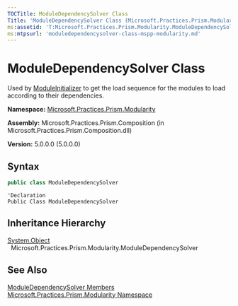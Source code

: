 ```yaml
---
TOCTitle: ModuleDependencySolver Class
Title: 'ModuleDependencySolver Class (Microsoft.Practices.Prism.Modularity)'
ms:assetid: 'T:Microsoft.Practices.Prism.Modularity.ModuleDependencySolver'
ms:mtpsurl: 'moduledependencysolver-class-mspp-modularity.md'
---
```


# ModuleDependencySolver Class

Used by [ModuleInitializer](/patterns-practices/reference/moduleinitializer-class-mspp-modularity) to get the load sequence for the modules to load according to their dependencies.

**Namespace:** [Microsoft.Practices.Prism.Modularity](/patterns-practices/reference/mspp-modularity-namespace)

**Assembly:** Microsoft.Practices.Prism.Composition (in Microsoft.Practices.Prism.Composition.dll)

**Version:** 5.0.0.0 (5.0.0.0)

## Syntax

```C#
public class ModuleDependencySolver
```

```VB
'Declaration
Public Class ModuleDependencySolver
```

## Inheritance Hierarchy

[System.Object](http://msdn.microsoft.com/en-us/library/e5kfa45b)  
  Microsoft.Practices.Prism.Modularity.ModuleDependencySolver

## See Also

[ModuleDependencySolver Members](/patterns-practices/reference/moduledependencysolver-members-mspp-modularity)<br/>
[Microsoft.Practices.Prism.Modularity Namespace](/patterns-practices/reference/mspp-modularity-namespace)